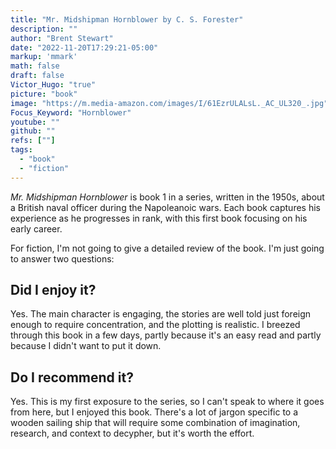 ```yaml
---
title: "Mr. Midshipman Hornblower by C. S. Forester"
description: ""
author: "Brent Stewart"
date: "2022-11-20T17:29:21-05:00"
markup: 'mmark'
math: false
draft: false
Victor_Hugo: "true"
picture: "book"
image: "https://m.media-amazon.com/images/I/61EzrULALsL._AC_UL320_.jpg"
Focus_Keyword: "Hornblower"
youtube: ""
github: ""
refs: [""]
tags:
  - "book"
  - "fiction"
---
```


_Mr. Midshipman Hornblower_ is book 1 in a series, written in the 1950s, about a British naval officer during the Napoleanoic wars.  Each book captures his experience as he progresses in rank, with this first book focusing on his early career.

For fiction, I'm not going to give a detailed review of the book.  I'm just going to answer two questions:

## Did I enjoy it?
Yes.  The main character is engaging, the stories are well told just foreign enough to require concentration, and the plotting is realistic.  I breezed through this book in a few days, partly because it's an easy read and partly because I didn't want to put it down.


## Do I recommend it?

Yes.  This is my first exposure to the series, so I can't speak to where it goes from here, but I enjoyed this book.  There's a lot of jargon specific to a wooden sailing ship that will require some combination of imagination, research, and context to decypher, but it's worth the effort. 